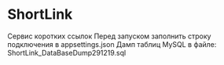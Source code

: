 # ShortLink
Сервис коротких ссылок
Перед запуском заполнить строку подключения в appsettings.json
Дамп таблиц MySQL в файле: ShortLink_DataBaseDump291219.sql
